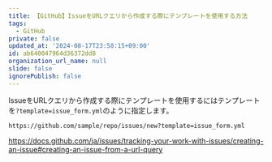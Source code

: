 ```yaml
---
title: 【GitHub】IssueをURLクエリから作成する際にテンプレートを使用する方法
tags:
  - GitHub
private: false
updated_at: '2024-08-17T23:58:15+09:00'
id: ab640047964d36372dd8
organization_url_name: null
slide: false
ignorePublish: false
---
```

IssueをURLクエリから作成する際にテンプレートを使用するにはテンプレートを`?template=issue_form.yml`のように指定します。

```
https://github.com/sample/repo/issues/new?template=issue_form.yml
```


https://docs.github.com/ja/issues/tracking-your-work-with-issues/creating-an-issue#creating-an-issue-from-a-url-query
